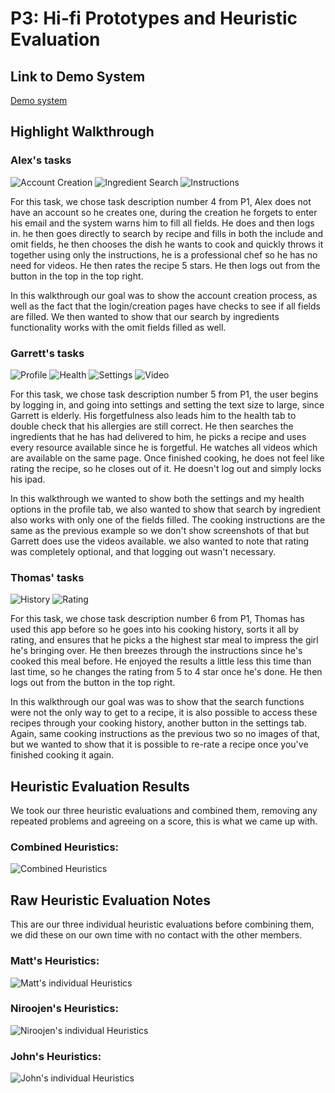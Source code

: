 # P3: Hi-fi Prototypes and Heuristic Evaluation

## Link to Demo System

[Demo system](http://www.yahoo.com)

## Highlight Walkthrough

### Alex's tasks

![](https://raw.githubusercontent.com/mpowa705/mpowa705.github.io/master/images/alex1.png "Account Creation")
![](https://raw.githubusercontent.com/mpowa705/mpowa705.github.io/master/images/alex2.png "Ingredient Search")
![](https://raw.githubusercontent.com/mpowa705/mpowa705.github.io/master/images/alex3.png "Instructions")

For this task, we chose task description number 4 from P1, Alex does not have an account so he creates one, during the creation he forgets to enter his email and the system warns him to fill all fields. He does and then logs in. he then goes directly to search by recipe and fills in both the include and omit fields, he then chooses the dish he wants to cook and quickly throws it together using only the instructions, he is a professional chef so he has no need for videos. He then rates the recipe 5 stars. He then logs out from the button in the top in the top right.

In this walkthrough our goal was to show the account creation process, as well as the fact that the login/creation pages have checks to see if all fields are filled. We then wanted to show that our search by ingredients functionality works with the omit fields filled as well. 

### Garrett's tasks

![](https://raw.githubusercontent.com/mpowa705/mpowa705.github.io/master/images/garrett1.png "Profile")
![](https://raw.githubusercontent.com/mpowa705/mpowa705.github.io/master/images/garrett2.png "Health")
![](https://raw.githubusercontent.com/mpowa705/mpowa705.github.io/master/images/garrett3.png "Settings")
![](https://raw.githubusercontent.com/mpowa705/mpowa705.github.io/master/images/garrett4.png "Video")

For this task, we chose task description number 5 from P1, the user begins by logging in, and going into settings and setting the text size to large, since Garrett is elderly. His forgetfulness also leads him to the health tab to double check that his allergies are still correct. He then searches the ingredients that he has had delivered to him, he picks a recipe and uses every resource available since he is forgetful. He watches all videos which are available on the same page. Once finished cooking, he does not feel like rating the recipe, so he closes out of it. He doesn't log out and simply locks his ipad.

In this walkthrough we wanted to show both the settings and my health options in the profile tab, we also wanted to show that search by ingredient also works with only one of the fields filled. The cooking instructions are the same as the previous example so we don't show screenshots of that but Garrett does use the videos available. we also wanted to note that rating was completely optional, and that logging out wasn't necessary.

### Thomas' tasks

![](https://raw.githubusercontent.com/mpowa705/mpowa705.github.io/master/images/thomas1.png "History")
![](https://raw.githubusercontent.com/mpowa705/mpowa705.github.io/master/images/thomas2.png "Rating")

For this task, we chose task description number 6 from P1, Thomas has used this app before so he goes into his cooking history, sorts it all by rating, and ensures that he picks a the highest star meal to impress the girl he's bringing over. He then breezes through the instructions since he's cooked this meal before. He enjoyed the results a little less this time than last time, so he changes the rating from 5 to 4 star once he's done. He then logs out from the button in the top right.

In this walkthrough our goal was was to show that the search functions were not the only way to get to a recipe, it is also possible to access these recipes through your cooking history, another button in the settings tab. Again, same cooking instructions as the previous two so no images of that, but we wanted to show that it is possible to re-rate a recipe once you've finished cooking it again.

## Heuristic Evaluation Results

We took our three heuristic evaluations and combined them, removing any repeated problems and agreeing on a score, this is what we came up with.

### Combined Heuristics:

![](https://raw.githubusercontent.com/mpowa705/mpowa705.github.io/master/images/combinedheuristic.png "Combined Heuristics")

## Raw Heuristic Evaluation Notes

This are our three individual heuristic evaluations before combining them, we did these on our own time with no contact with the other members.

### Matt's Heuristics:

![](https://raw.githubusercontent.com/mpowa705/mpowa705.github.io/master/images/mattheur.png "Matt's individual Heuristics")

### Niroojen's Heuristics:

![](https://raw.githubusercontent.com/mpowa705/mpowa705.github.io/master/images/nirheur.png "Niroojen's individual Heuristics")

### John's Heuristics:

![](https://raw.githubusercontent.com/mpowa705/mpowa705.github.io/master/images/johnheur.png "John's individual Heuristics")
